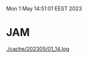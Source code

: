 Mon  1 May 14:51:01 EEST 2023
# JAM
<a href='./cache/202305/01_14.log'>./cache/202305/01_14.log</a>

